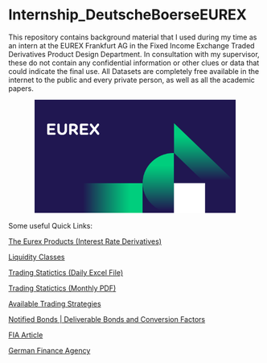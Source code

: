 # Internship_DeutscheBoerseEUREX
This repository contains background material that I used during my time as an intern at the EUREX Frankfurt AG in the Fixed Income Exchange Traded Derivatives Product Design Department. In consultation with my supervisor, these do not contain any confidential information or other clues or data that could indicate the final use. All Datasets are completely free available in the internet to the public and every private person, as well as all the academic papers.

<p align="center">
  <img src="https://github.com/RobertHennings/Internship_DeutscheBoerseEUREX/blob/main/Illustrations/EUREX_Logo.jpg" 
       width="400"/>
</p>

Some useful Quick Links:

[The Eurex Products (Interest Rate Derivatives)](https://www.eurex.com/ex-en/markets/int)

[Liquidity Classes](https://www.eurex.com/resource/blob/65902/5e28c07fe383e0ba1db5ca380d272ab8/data/liquidity-classes.zip)

[Trading Statictics (Daily Excel File)](https://www.eurex.com/ex-en/data/statistics/trading-statistics)

[Trading Statictics (Monthly PDF)](https://www.eurex.com/ex-en/data/statistics/monthly-statistics)

[Available Trading Strategies](https://www.eurex.com/ex-en/trade/trading-tools/strategy-master)

[Notified Bonds | Deliverable Bonds and Conversion Factors](https://www.eurex.com/ex-en/data/clearing-files/notified-deliverable-bonds-conversion-factors)

[FIA Article](https://www.fia.org/marketvoice/articles/data-spotlight-bond-futures-trading-surges-eurex)

[German Finance Agency](https://www.deutsche-finanzagentur.de/bundeswertpapiere/bundeswertpapierarten/ueberblick-bundeswertpapiere)
